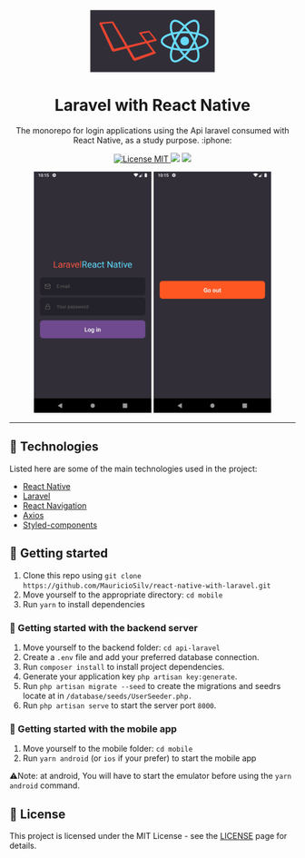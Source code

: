 <h1 align="center">
<br>
  <img src="./mobile/assets/logo.png" alt="TinDev" width="220">
<br>
<br>
Laravel with React Native
</h1>

<p align="center">The monorepo for login applications using the Api laravel consumed with React Native, as a study purpose. :iphone:</p>

<p align="center">
   <a href="https://img.shields.io/github/license/mauriciosilv/react-native-with-laravel?style=flat">
    <img src="https://img.shields.io/github/license/mauriciosilv/react-native-with-laravel?style=flat" alt="License MIT">
  </a>
  <img src="https://img.shields.io/github/last-commit/mauriciosilv/react-native-with-laravel" />
  <img src="https://img.shields.io/github/languages/top/mauriciosilv/react-native-with-laravel">
</p>


<div align="center">
  <img src="./mobile/assets/login.png" alt="login for app" height="425">
  <img src="./mobile/assets/initial.png" alt="initial page" height="425">
</div>

<hr>

## :pushpin: Technologies

Listed here are some of the main technologies used in the project:

-  [React Native](https://reactnative.dev/)
-  [Laravel](https://laravel.com/)
-  [React Navigation](https://reactnavigation.org/)
-  [Axios](https://github.com/axios/axios)
-  [Styled-components](https://www.styled-components.com/)

## :pushpin: Getting started


1. Clone this repo using `git clone https://github.com/MauricioSilv/react-native-with-laravel.git`
2. Move yourself to the appropriate directory: `cd mobile`<br />
3. Run `yarn` to install dependencies<br />

### :pushpin: Getting started with the backend server

1. Move yourself to the backend folder: `cd api-laravel`
2. Create a `.env` file and add your preferred database connection.
2. Run `composer install` to install project dependencies.
3. Generate your application key `php artisan key:generate`.
3. Run `php artisan migrate --seed` to create the migrations and seedrs locate at in ``/database/seeds/UserSeeder.php.``
3. Run `php artisan serve` to start the server port `8000`.

### :pushpin: Getting started with the mobile app

1. Move yourself to the mobile folder: `cd mobile`
2. Run `yarn android` (or `ios` if your prefer) to start the mobile app

:warning:Note: at android,  You will have to start the emulator before using
the `yarn android` command.

## :memo: License

This project is licensed under the MIT License - see the [LICENSE](https://github.com/MauricioSilv/react-native-with-laravel/blob/master/LICENSE) page for details.
